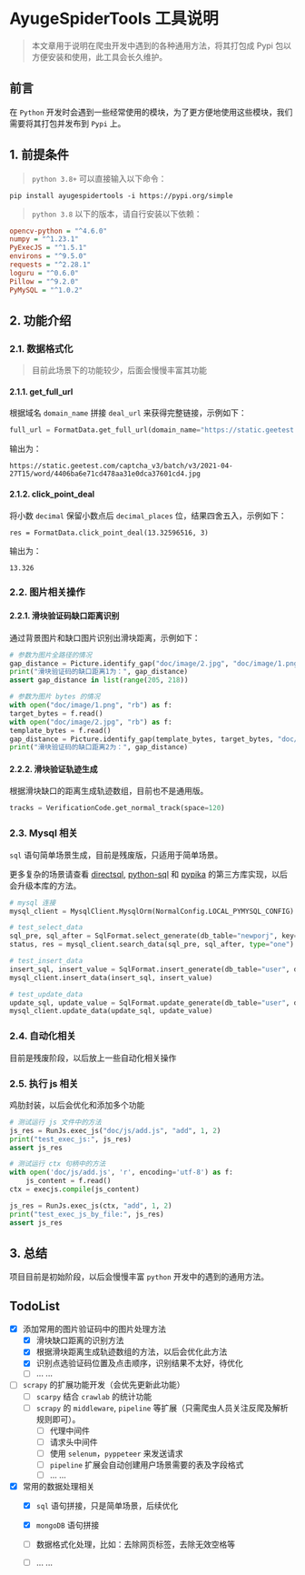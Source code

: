 # AyugeSpiderTools 工具说明

> 本文章用于说明在爬虫开发中遇到的各种通用方法，将其打包成 Pypi 包以方便安装和使用，此工具会长久维护。

## 前言
在 `Python` 开发时会遇到一些经常使用的模块，为了更方便地使用这些模块，我们需要将其打包并发布到 `Pypi` 上。

## 1. 前提条件

> `python 3.8+` 可以直接输入以下命令：

```shell
pip install ayugespidertools -i https://pypi.org/simple
```

> `python 3.8` 以下的版本，请自行安装以下依赖：

```ini
opencv-python = "^4.6.0"
numpy = "^1.23.1"
PyExecJS = "^1.5.1"
environs = "^9.5.0"
requests = "^2.28.1"
loguru = "^0.6.0"
Pillow = "^9.2.0"
PyMySQL = "^1.0.2"
```

## 2. 功能介绍

### 2.1. 数据格式化

> 目前此场景下的功能较少，后面会慢慢丰富其功能

#### 2.1.1. get_full_url

根据域名 `domain_name` 拼接 `deal_url` 来获得完整链接，示例如下：

```python
full_url = FormatData.get_full_url(domain_name="https://static.geetest.com", deal_url="/captcha_v3/batch/v3/2021-04-27T15/word/4406ba6e71cd478aa31e0dca37601cd4.jpg")
```

输出为：

```
https://static.geetest.com/captcha_v3/batch/v3/2021-04-27T15/word/4406ba6e71cd478aa31e0dca37601cd4.jpg
```

#### 2.1.2. click_point_deal

将小数 `decimal` 保留小数点后 `decimal_places` 位，结果四舍五入，示例如下：

```
res = FormatData.click_point_deal(13.32596516, 3)
```

输出为：

```
13.326
```

### 2.2. 图片相关操作

#### 2.2.1. 滑块验证码缺口距离识别

通过背景图片和缺口图片识别出滑块距离，示例如下：

```python
# 参数为图片全路径的情况
gap_distance = Picture.identify_gap("doc/image/2.jpg", "doc/image/1.png")
print("滑块验证码的缺口距离1为：", gap_distance)
assert gap_distance in list(range(205, 218))

# 参数为图片 bytes 的情况
with open("doc/image/1.png", "rb") as f:
target_bytes = f.read()
with open("doc/image/2.jpg", "rb") as f:
template_bytes = f.read()
gap_distance = Picture.identify_gap(template_bytes, target_bytes, "doc/image/33.png")
print("滑块验证码的缺口距离2为：", gap_distance)
```

#### 2.2.2. 滑块验证轨迹生成

根据滑块缺口的距离生成轨迹数组，目前也不是通用版。

```python
tracks = VerificationCode.get_normal_track(space=120)
```

### 2.3. Mysql 相关

`sql` 语句简单场景生成，目前是残废版，只适用于简单场景。

更多复杂的场景请查看 [directsql](https://pypi.org/project/directsql/#history), [python-sql](https://pypi.org/project/python-sql/#history) 和 [pypika](https://pypi.org/project/PyPika/#description) 的第三方库实现，以后会升级本库的方法。

```python
# mysql 连接
mysql_client = MysqlClient.MysqlOrm(NormalConfig.LOCAL_PYMYSQL_CONFIG)

# test_select_data
sql_pre, sql_after = SqlFormat.select_generate(db_table="newporj", key=["id", "title"], rule={"id|<=": 5}, order_by="id")
status, res = mysql_client.search_data(sql_pre, sql_after, type="one")

# test_insert_data
insert_sql, insert_value = SqlFormat.insert_generate(db_table="user", data={"name": "zhangsan", "age": 18})
mysql_client.insert_data(insert_sql, insert_value)

# test_update_data
update_sql, update_value = SqlFormat.update_generate(db_table="user", data={"score": 4}, rule={"name": "zhangsan"})
mysql_client.update_data(update_sql, update_value)
```

### 2.4. 自动化相关

目前是残废阶段，以后放上一些自动化相关操作

### 2.5. 执行 js 相关

鸡肋封装，以后会优化和添加多个功能

```python
# 测试运行 js 文件中的方法
js_res = RunJs.exec_js("doc/js/add.js", "add", 1, 2)
print("test_exec_js:", js_res)
assert js_res

# 测试运行 ctx 句柄中的方法
with open('doc/js/add.js', 'r', encoding='utf-8') as f:
    js_content = f.read()
ctx = execjs.compile(js_content)

js_res = RunJs.exec_js(ctx, "add", 1, 2)
print("test_exec_js_by_file:", js_res)
assert js_res
```

## 3. 总结

项目目前是初始阶段，以后会慢慢丰富 `python` 开发中的遇到的通用方法。

## TodoList

- [x] 添加常用的图片验证码中的图片处理方法
  - [x] 滑块缺口距离的识别方法
  - [x] 根据滑块距离生成轨迹数组的方法，以后会优化此方法
  - [x] 识别点选验证码位置及点击顺序，识别结果不太好，待优化
  - [ ] ... ...
- [ ] `scrapy` 的扩展功能开发（会优先更新此功能）
  - [ ] `scarpy` 结合 `crawlab` 的统计功能
  - [ ] `scrapy` 的 `middleware`, `pipeline` 等扩展（只需爬虫人员关注反爬及解析规则即可）。
    - [ ] 代理中间件
    - [ ] 请求头中间件
    - [ ] 使用 `selenum`，`pyppeteer` 来发送请求
    - [ ] `pipeline` 扩展会自动创建用户场景需要的表及字段格式
    - [ ] ... ...
- [x] 常用的数据处理相关
  - [x] `sql` 语句拼接，只是简单场景，后续优化
  - [x] `mongoDB` 语句拼接
  - [ ] 数据格式化处理，比如：去除网页标签，去除无效空格等
  - [ ] ... ...



